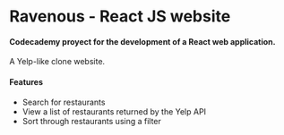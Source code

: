 # Ravenous - React JS website

#### Codecademy proyect for the development of a React web application.
A Yelp-like clone website.

#### Features

- Search for restaurants
- View a list of restaurants returned by the Yelp API
- Sort through restaurants using a filter
